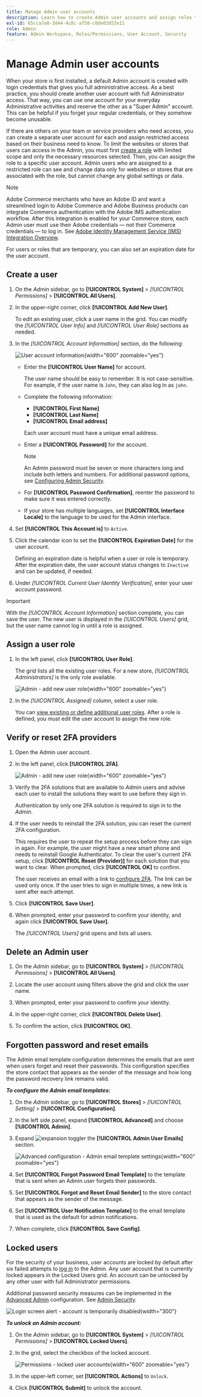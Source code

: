 ```yaml
---
title: Manage Admin user accounts
description: Learn how to create Admin user accounts and assign roles to grant permissions to Admin functions.
exl-id: 65cca7a8-3d44-4c8c-a758-c0de03d53e11
role: Admin
feature: Admin Workspace, Roles/Permissions, User Account, Security
---
```

# Manage Admin user accounts

When your store is first installed, a default Admin account is created with login credentials that gives you full administrative access. As a best practice, you should create another user account with full Administrator access. That way, you can use one account for your everyday Administrative activities and reserve the other as a "Super Admin" account. This can be helpful if you forget your regular credentials, or they somehow become unusable.

If there are others on your team or service providers who need access, you can create a separate user account for each and assign restricted access based on their business need to know. To limit the websites or stores that users can access in the Admin, you must first [create a role](permissions-user-roles.md) with limited scope and only the necessary resources selected. Then, you can assign the role to a specific user account. Admin users who are assigned to a restricted role can see and change data only for websites or stores that are associated with the role, but cannot change any global settings or data.

>[!NOTE]
>
>Adobe Commerce merchants who have an Adobe ID and want a streamlined login to Adobe Commerce and Adobe Business products can integrate Commerce authentication with the Adobe IMS authentication workflow. After this integration is enabled for your Commerce store, each Admin user must use their Adobe credentials — not their Commerce credentials — to log in. See [Adobe Identity Management Service (IMS) Integration Overview](https://experienceleague.adobe.com/docs/commerce-admin/start/admin/ims/adobe-ims-integration-overview.html).

For users or roles that are temporary, you can also set an expiration date for the user account.

<!--  update this to a better info-graphic ![User types for your Admin](./assets/merchant-admin-users.png) -->

## Create a user

1. On the _Admin_ sidebar, go to **[!UICONTROL System]** > _[!UICONTROL Permissions]_ > **[!UICONTROL All Users]**.

1. In the upper-right corner, click **[!UICONTROL Add New User]**.

   To edit an existing user, click a user name in the grid. You can modify the _[!UICONTROL User Info]_ and _[!UICONTROL User Role]_ sections as needed.

1. In the _[!UICONTROL Account Information]_ section, do the following:

   ![User account information](./assets/permissions-user-new.png){width="600" zoomable="yes"}

   - Enter the **[!UICONTROL User Name]** for account.

      The user name should be easy to remember. It is not case-sensitive. For example, if the user name is `John`, they can also log in as `john`.

   - Complete the following information:

      - **[!UICONTROL First Name]**
      - **[!UICONTROL Last Name]**
      - **[!UICONTROL Email address]**

      Each user account must have a unique email address.

   - Enter a **[!UICONTROL Password]** for the account.

      >[!NOTE]
      >
      >An Admin password must be seven or more characters long and include both letters and numbers. For additional password options, see [Configuring Admin Security](security-admin.md).

   - For **[!UICONTROL Password Confirmation]**, reenter the password to make sure it was entered correctly.

   - If your store has multiple languages, set **[!UICONTROL Interface Locale]** to the language to be used for the Admin interface.

1. Set **[!UICONTROL This Account is]** to `Active`.

1. Click the calendar icon to set the **[!UICONTROL Expiration Date]** for the user account.

   Defining an expiration date is helpful when a user or role is temporary. After the expiration date, the user account status changes to `Inactive` and can be updated, if needed.

1. Under _[!UICONTROL Current User Identity Verification]_, enter your user account password.

>[!IMPORTANT]
>
>With the _[!UICONTROL Account Information]_ section complete, you can save the user. The new user is displayed in the _[!UICONTROL Users]_ grid, but the user name cannot log in until a role is assigned.

## Assign a user role

1. In the left panel, click **[!UICONTROL User Role]**.

   The grid lists all the existing user roles. For a new store, _[!UICONTROL Administrators]_ is the only role available.

   ![Admin - add new user role](./assets/permissions-user-roles.png){width="600" zoomable="yes"}

1. In the _[!UICONTROL Assigned]_ column, select a user role.

   You can [view existing or define additional user roles](permissions-user-roles.md). After a role is defined, you must edit the user account to assign the new role.

## Verify or reset 2FA providers

1. Open the Admin user account.

1. In the left panel, click **[!UICONTROL 2FA]**.

   ![Admin - add new user role](./assets/permissions-user-2fa.png){width="600" zoomable="yes"}

1. Verify the 2FA solutions that are available to _Admin_ users and advise each user to install the solutions they want to use before they sign in.

   Authentication by only one 2FA solution is required to sign in to the _Admin_.

1. If the user needs to reinstall the 2FA solution, you can reset the current 2FA configuration.

   This requires the user to repeat the setup process before they can sign in again. For example, the user might have a new smart phone and needs to reinstall Google Authenticator. To clear the user's current 2FA setup, click **[!UICONTROL Reset (Provider)]** for each solution that you want to clear. When prompted, click **[!UICONTROL OK]** to confirm.

   The user receives an email with a link to [configure 2FA](security-two-factor-authentication.md). The link can be used only once. If the user tries to sign in multiple times, a new link is sent after each attempt.

1. Click **[!UICONTROL Save User]**.

1. When prompted, enter your password to confirm your identity, and again click **[!UICONTROL Save User]**.

   The _[!UICONTROL Users]_ grid opens and lists all users.

## Delete an Admin user

1. On the _Admin_ sidebar, go to **[!UICONTROL System]** > _[!UICONTROL Permissions]_ > **[!UICONTROL All Users]**.

1. Locate the user account using filters above the grid and click the user name.

1. When prompted, enter your password to confirm your identity.

1. In the upper-right corner, click **[!UICONTROL Delete User]**.

1. To confirm the action, click **[!UICONTROL OK]**.

## Forgotten password and reset emails

The Admin email template configuration determines the emails that are sent when users forget and reset their passwords. This configuration specifies the store contact that appears as the sender of the message and how long the password recovery link remains valid.

**_To configure the Admin email templates:_**

1. On the _Admin_ sidebar, go to **[!UICONTROL Stores]** > _[!UICONTROL Setting]_ > **[!UICONTROL Configuration]**.

1. In the left side panel, expand **[!UICONTROL Advanced]** and choose **[!UICONTROL Admin]**.

1. Expand ![expansion toggler](../assets/icon-display-expand.png) the **[!UICONTROL Admin User Emails]** section.

   ![Advanced configuration - Admin email template settings](../configuration-reference/advanced/assets/admin-admin-user-emails.png){width="600" zoomable="yes"}

1. Set **[!UICONTROL Forgot Password Email Template]** to the template that is sent when an Admin user forgets their passwords.

1. Set **[!UICONTROL Forgot and Reset Email Sender]** to the store contact that appears as the sender of the message.

1. Set **[!UICONTROL User Notification Template]** to the email template that is used as the default for admin notifications.

1. When complete, click **[!UICONTROL Save Config]**.

## Locked users

For the security of your business, user accounts are locked by default after six failed attempts to [log in](../getting-started/admin-signin.md) to the Admin. Any user account that is currently locked appears in the Locked Users grid. An account can be unlocked by any other user with full Administrator permissions.

Additional password security measures can be implemented in the [Advanced Admin](../configuration-reference/advanced/admin.md#security) configuration. See [Admin Security](security-admin.md).

![Login screen alert - account is temporarily disabled](./assets/admin-login-locked-out-message.png){width="300"}

**_To unlock an Admin account:_**

1. On the _Admin_ sidebar, go to **[!UICONTROL System]** > _[!UICONTROL Permissions]_ > **[!UICONTROL Locked Users]**.

1. In the grid, select the checkbox of the locked account.

   ![Permissions - locked user accounts](./assets/permissions-locked-users-grid.png){width="600" zoomable="yes"}

1. In the upper-left corner, set **[!UICONTROL Actions]** to `Unlock`.

1. Click **[!UICONTROL Submit]** to unlock the account.
